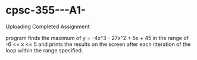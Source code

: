# cpsc-355---A1-
Uploading Completed Assignment


program finds the maximum of y = -4x^3 - 27x^2 + 5x + 45 in the range of -6 <= x <= 5
and prints the results on the screen after each itteration of the loop within the range
specified. 
